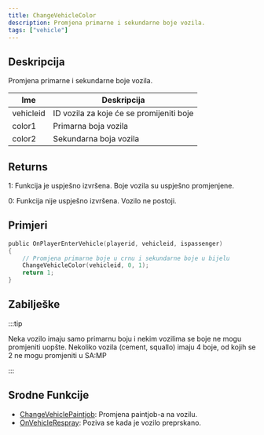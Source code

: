 ```yaml
---
title: ChangeVehicleColor
description: Promjena primarne i sekundarne boje vozila.
tags: ["vehicle"]
---
```


## Deskripcija

Promjena primarne i sekundarne boje vozila.

| Ime       | Deskripcija                                    |
| --------- | ---------------------------------------------- |
| vehicleid | ID vozila za koje će se promijeniti boje       |
| color1    | Primarna boja vozila                           |
| color2    | Sekundarna boja vozila                         |

## Returns

1: Funkcija je uspješno izvršena. Boje vozila su uspješno promjenjene.

0: Funkcija nije uspješno izvršena. Vozilo ne postoji.

## Primjeri

```c
public OnPlayerEnterVehicle(playerid, vehicleid, ispassenger)
{
    // Promjena primarne boje u crnu i sekundarne boje u bijelu
    ChangeVehicleColor(vehicleid, 0, 1);
    return 1;
}
```

## Zabilješke

:::tip

Neka vozilo imaju samo primarnu boju i nekim vozilima se boje ne mogu promjeniti uopšte. Nekoliko vozila (cement, squallo) imaju 4 boje, od kojih se 2 ne mogu promjeniti u SA:MP

:::

## Srodne Funkcije

- [ChangeVehiclePaintjob](ChangeVehiclePaintjob): Promjena paintjob-a na vozilu.
- [OnVehicleRespray](../callbacks/OnVehicleRespray): Poziva se kada je vozilo preprskano.
